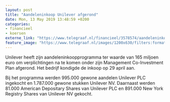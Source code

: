 ```yaml
---
layout: post
title: "Aandeleninkoop Unilever afgerond"
date: Mon, 13 May 2019 13:48:59 +0200
categories: 
- financieel 
- koersen 
externe_link: "https://www.telegraaf.nl/financieel/3578574/aandeleninkoop-unilever-afgerond"
feature_image: "https://www.telegraaf.nl/images/1200x630/filters:format(jpeg):quality(80)/cdn-kiosk-api.telegraaf.nl/66f10da6-7575-11e9-902d-0218eaf05005.jpg"
---
```


<p class="intro">Unilever heeft zijn aandeleninkoopprogramma ter waarde van 165 miljoen euro om verplichtingen na te komen onder zijn Management Co-Investment Plan afgerond. Het bedrijf kondigde de inkoop op 29 april aan.</p> <p>Bij het programma werden 995.000 gewone aandelen Unilever PLC ingekocht en 1.787.000 gewone stukken Unilever NV. Daarnaast werden 81.000 American Depositary Shares van Unilever PLC en 891.000 New York Registry Shares van Unilever NV gekocht.</p>
